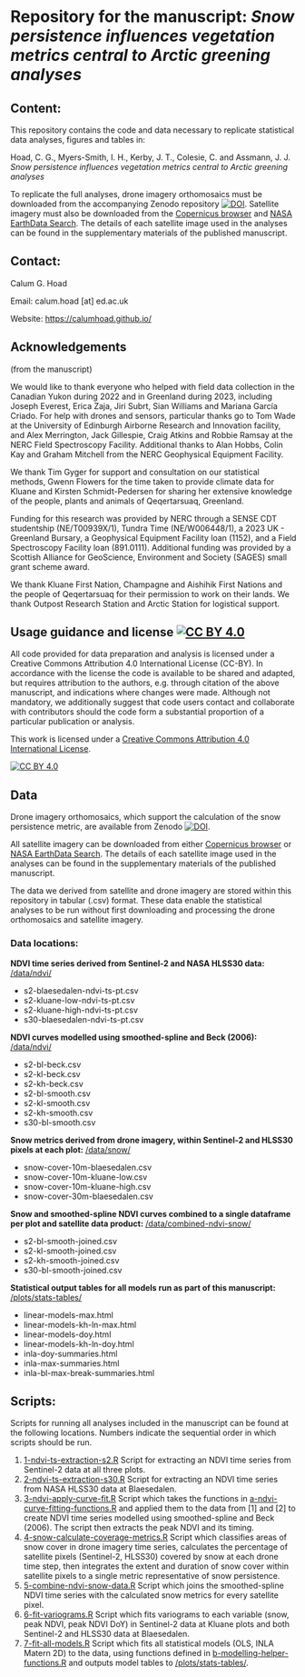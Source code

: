 # Repository for the manuscript: *Snow persistence influences vegetation metrics central to Arctic greening analyses*

## Content:
This repository contains the code and data necessary to replicate statistical data analyses, figures and tables in:

Hoad, C. G., Myers-Smith, I. H., Kerby, J. T., Colesie, C. and Assmann, J. J. *Snow persistence influences vegetation metrics central to Arctic greening analyses*

To replicate the full analyses, drone imagery orthomosaics must be downloaded from the accompanying Zenodo repository [![DOI](https://zenodo.org/badge/DOI/10.5281/zenodo.14810206.svg)](https://doi.org/10.5281/zenodo.14810206). Satellite imagery must also be downloaded from the [Copernicus browser](https://browser.dataspace.copernicus.eu/?zoom=5&lat=50.16282&lng=20.78613&themeId=DEFAULT-THEME&visualizationUrl=https%3A%2F%2Fsh.dataspace.copernicus.eu%2Fogc%2Fwms%2Fa91f72b5-f393-4320-bc0f-990129bd9e63&datasetId=S2_L2A_CDAS&demSource3D=%22MAPZEN%22&cloudCoverage=30&dateMode=SINGLE) and [NASA EarthData Search](https://search.earthdata.nasa.gov/search). The details of each satellite image used in the analyses can be found in the supplementary materials of the published manuscript.

## Contact:
Calum G. Hoad

Email: calum.hoad [at] ed.ac.uk

Website: https://calumhoad.github.io/

## Acknowledgements

(from the manuscript)

We would like to thank everyone who helped with field data collection in the Canadian Yukon during 2022 and in Greenland during 2023, including Joseph Everest, Erica Zaja, Jiri Subrt, Sian Williams and Mariana García Criado. For help with drones and sensors, particular thanks go to Tom Wade at the University of Edinburgh Airborne Research and Innovation facility, and Alex Merrington, Jack Gillespie, Craig Atkins and Robbie Ramsay at the NERC Field Spectroscopy Facility. Additional thanks to Alan Hobbs, Colin Kay and Graham Mitchell from the NERC Geophysical Equipment Facility.

We thank Tim Gyger for support and consultation on our statistical methods, Gwenn Flowers for the time taken to provide climate data for Kluane and Kirsten Schmidt-Pedersen for sharing her extensive knowledge of the people, plants and animals of Qeqertarsuaq, Greenland.

Funding for this research was provided by NERC through a SENSE CDT studentship (NE/T00939X/1), Tundra Time (NE/W006448/1), a 2023 UK - Greenland Bursary, a Geophysical Equipment Facility loan (1152), and a Field Spectroscopy Facility loan (891.0111). Additional funding was provided by a Scottish Alliance for GeoScience, Environment and Society (SAGES) small grant scheme award.

We thank Kluane First Nation, Champagne and Aishihik First Nations and the people of Qeqertarsuaq for their permission to work on their lands. We thank Outpost Research Station and Arctic Station for logistical support.

## Usage guidance and license [![CC BY 4.0][cc-by-shield]][cc-by]
All code provided for data preparation and analysis is licensed under a Creative Commons Attribution 4.0 International License (CC-BY). In accordance with the license the code is available to be shared and adapted, but requires attribution to the authors, e.g. through citation of the above manuscript, and indications where changes were made. Although not mandatory, we additionally suggest that code users contact and collaborate with contributors should the code form a substantial proportion of a particular publication or analysis.

This work is licensed under a
[Creative Commons Attribution 4.0 International License][cc-by].

[![CC BY 4.0][cc-by-image]][cc-by]

[cc-by]: http://creativecommons.org/licenses/by/4.0/
[cc-by-image]: https://i.creativecommons.org/l/by/4.0/88x31.png
[cc-by-shield]: https://img.shields.io/badge/License-CC%20BY%204.0-lightgrey.svg

## Data

Drone imagery orthomosaics, which support the calculation of the snow persistence metric, are available from Zenodo [![DOI](https://zenodo.org/badge/DOI/10.5281/zenodo.14810206.svg)](https://doi.org/10.5281/zenodo.14810206).

All satellite imagery can be downloaded from either [Copernicus browser](https://browser.dataspace.copernicus.eu/?zoom=5&lat=50.16282&lng=20.78613&themeId=DEFAULT-THEME&visualizationUrl=https%3A%2F%2Fsh.dataspace.copernicus.eu%2Fogc%2Fwms%2Fa91f72b5-f393-4320-bc0f-990129bd9e63&datasetId=S2_L2A_CDAS&demSource3D=%22MAPZEN%22&cloudCoverage=30&dateMode=SINGLE) or [NASA EarthData Search](https://search.earthdata.nasa.gov/search). The details of each satellite image used in the analyses can be found in the supplementary materials of the published manuscript.

The data we derived from satellite and drone imagery are stored within this repository in tabular (.csv) format. These data enable the statistical analyses to be run without first downloading and processing the drone orthomosaics and satellite imagery.

### Data locations:
**NDVI time series derived from Sentinel-2 and NASA HLSS30 data:**
[/data/ndvi/](/data/ndvi)
- s2-blaesedalen-ndvi-ts-pt.csv
- s2-kluane-low-ndvi-ts-pt.csv
- s2-kluane-high-ndvi-ts-pt.csv
- s30-blaesedalen-ndvi-ts-pt.csv

**NDVI curves modelled using smoothed-spline and Beck (2006):**
[/data/ndvi/](/data/ndvi)
- s2-bl-beck.csv
- s2-kl-beck.csv
- s2-kh-beck.csv
- s2-bl-smooth.csv
- s2-kl-smooth.csv
- s2-kh-smooth.csv
- s30-bl-smooth.csv

**Snow metrics derived from drone imagery, within Sentinel-2 and HLSS30 pixels at each plot:**
[/data/snow/](/data/snow/)
- snow-cover-10m-blaesedalen.csv
- snow-cover-10m-kluane-low.csv
- snow-cover-10m-kluane-high.csv
- snow-cover-30m-blaesedalen.csv

**Snow and smoothed-spline NDVI curves combined to a single dataframe per plot and satellite data product:**
[/data/combined-ndvi-snow/](/data/combined-ndvi-snow/)
- s2-bl-smooth-joined.csv
- s2-kl-smooth-joined.csv
- s2-kh-smooth-joined.csv
- s30-bl-smooth-joined.csv

**Statistical output tables for all models run as part of this manuscript:**
[/plots/stats-tables/](/plots/stats-tables/)
- linear-models-max.html
- linear-models-kh-ln-max.html
- linear-models-doy.html
- linear-models-kh-ln-doy.html
- inla-doy-summaries.html
- inla-max-summaries.html
- inla-bl-max-break-summaries.html

## Scripts:
Scripts for running all analyses included in the manuscript can be found at the following locations. Numbers indicate the sequential order in which scripts should be run.

1. [1-ndvi-ts-extraction-s2.R](/scripts/r/1-ndvi-ts-extraction-s2.R) Script for extracting an NDVI time series from Sentinel-2 data at all three plots.
2. [2-ndvi-ts-extraction-s30.R](/scripts/r/2-ndvi-ts-extraction-s30.R) Script for extracting an NDVI time series from NASA HLSS30 data at Blaesedalen.
3. [3-ndvi-apply-curve-fit.R](/scripts/r/3-ndvi-apply-curve-fit.R) Script which takes the functions in [a-ndvi-curve-fitting-functions.R](/scripts/r/a-ndvi-curve-fitting-functions.R) and applied them to the data from [1] and [2] to create NDVI time series modelled using smoothed-spline and Beck (2006). The script then extracts the peak NDVI and its timing.
4. [4-snow-calculate-coverage-metrics.R](/scripts/r/4-snow-calculate-coverage-metrics.R) Script which classifies areas of snow cover in drone imagery time series, calculates the percentage of satellite pixels (Sentinel-2, HLSS30) covered by snow at each drone time step, then integrates the extent and duration of snow cover within satellite pixels to a single metric representative of snow persistence.
5. [5-combine-ndvi-snow-data.R](/scripts/r/5-combine-ndvi-snow-data.R) Script which joins the smoothed-spline NDVI time series with the calculated snow metrics for every satellite pixel.
6. [6-fit-variograms.R](/scripts/r/6-fit-variograms.R) Script which fits variograms to each variable (snow, peak NDVI, peak NDVI DoY) in Sentinel-2 data at Kluane plots and both Sentinel-2 and HLSS30 data at Blaesedalen.
7. [7-fit-all-models.R](/scripts/r/7-fit-all-models.R) Script which fits all statistical models (OLS, INLA Matern 2D) to the data, using functions defined in [b-modelling-helper-functions.R](/scripts/r/b-modelling-helper-functions.R) and outputs model tables to [/plots/stats-tables/](/plots/stats-tables/).
